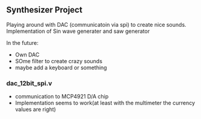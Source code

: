 ## Synthesizer Project
Playing around with DAC (communicatoin via spi) to create nice sounds.
Implementation of Sin wave generater and saw generator

In the future:
- Own DAC
- SOme filter to create crazy sounds
- maybe add a keyboard or something


### dac_12bit_spi.v
- communication to MCP4921 D/A chip
- Implementation seems to work(at least with the multimeter the currency values are right)

